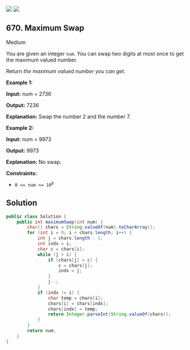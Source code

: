 [![](https://img.shields.io/github/stars/javadev/LeetCode-in-Java?label=Stars&style=flat-square)](https://github.com/javadev/LeetCode-in-Java)
[![](https://img.shields.io/github/forks/javadev/LeetCode-in-Java?label=Fork%20me%20on%20GitHub%20&style=flat-square)](https://github.com/javadev/LeetCode-in-Java/fork)

## 670\. Maximum Swap

Medium

You are given an integer `num`. You can swap two digits at most once to get the maximum valued number.

Return _the maximum valued number you can get_.

**Example 1:**

**Input:** num = 2736

**Output:** 7236

**Explanation:** Swap the number 2 and the number 7.

**Example 2:**

**Input:** num = 9973

**Output:** 9973

**Explanation:** No swap.

**Constraints:**

*   <code>0 <= num <= 10<sup>8</sup></code>

## Solution

```java
public class Solution {
    public int maximumSwap(int num) {
        char[] chars = String.valueOf(num).toCharArray();
        for (int i = 0; i < chars.length; i++) {
            int j = chars.length - 1;
            int indx = i;
            char c = chars[i];
            while (j > i) {
                if (chars[j] > c) {
                    c = chars[j];
                    indx = j;
                }
                j--;
            }
            if (indx != i) {
                char temp = chars[i];
                chars[i] = chars[indx];
                chars[indx] = temp;
                return Integer.parseInt(String.valueOf(chars));
            }
        }
        return num;
    }
}
```